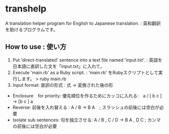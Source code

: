 # transhelp
A translation helper program for English to Japanese translation. : 英和翻訳を助けるプログラムです。
## How to use : 使い方
 1. Put 'direct-translated' sentence into a text file named 'input.txt'. : 英語を日本語に直訳した文を「input.txt」に入れて，
 2. Execute 'main.rb' as a Ruby script. : 'main.rb' をRubyスクリプトとして実行します。 > ruby main.rb
 3. Input format: 直訳の形式 : 式 -> 変換された後の形
  - Enclosure　for priority: 優先順位を作るためにカッコに入れる:　a / [ b c ] -> [b c ] a
  - Reverse: 前後を入れ替える : A / B -> B A　; スラッシュの前後には空白が必要
  - Isolate sub sentences: 句を独立させる: A / B , C / D -> B A , D C ; カンマの前後には空白が必要